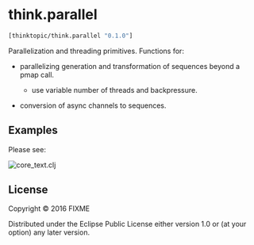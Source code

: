 # think.parallel


```clojure
[thinktopic/think.parallel "0.1.0"]
```

Parallelization and threading primitives.  Functions for:


* parallelizing generation and transformation of sequences beyond a pmap call.
  * use variable number of threads and backpressure.


* conversion of async channels to sequences.


## Examples

Please see:

![core_text.clj](test/think/parallel/core_test.clj)



## License

Copyright © 2016 FIXME

Distributed under the Eclipse Public License either version 1.0 or (at
your option) any later version.
